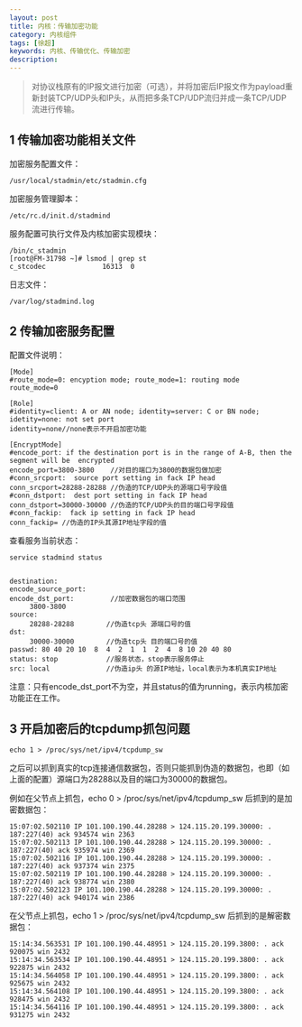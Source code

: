 ```yaml
---
layout: post
title: 内核：传输加密功能
category: 内核组件
tags: [徐超]
keywords: 内核、传输优化、传输加密
description:
---
```



> 对协议栈原有的IP报文进行加密（可选），并将加密后IP报文作为payload重新封装TCP/UDP头和IP头，从而把多条TCP/UDP流归并成一条TCP/UDP流进行传输。

## 1 传输加密功能相关文件

加密服务配置文件：

	/usr/local/stadmin/etc/stadmin.cfg

加密服务管理脚本：
	
	/etc/rc.d/init.d/stadmind

服务配置可执行文件及内核加密实现模块：

	/bin/c_stadmin
	[root@FM-31798 ~]# lsmod | grep st
	c_stcodec              16313  0
  
日志文件：

	/var/log/stadmind.log
	


## 2 传输加密服务配置

配置文件说明：

	[Mode]
	#route_mode=0: encyption mode; route_mode=1: routing mode
	route_mode=0

	[Role]
	#identity=client: A or AN node; identity=server: C or BN node; idetity=none: not set port
	identity=none//none表示不开启加密功能

	[EncryptMode]
	#encode_port: if the destination port is in the range of A-B, then the segment will be  encrypted
	encode_port=3800-3800    //对目的端口为3800的数据包做加密
	#conn_srcport:  source port setting in fack IP head
	conn_srcport=28288-28288 //伪造的TCP/UDP头的源端口号字段值
	#conn_dstport:  dest port setting in fack IP head
	conn_dstport=30000-30000 //伪造的TCP/UDP头的目的端口号字段值
	#conn_fackip:  fack ip setting in fack IP head
	conn_fackip= //伪造的IP头其源IP地址字段的值

查看服务当前状态：

	service stadmind status
  
	
	destination:
	encode_source_port:
	encode_dst_port:         //加密数据包的端口范围
         3800-3800
	source:
         28288-28288        //伪造tcp头 源端口号的值
	dst:
         30000-30000        //伪造tcp头 目的端口号的值
	passwd: 80 40 20 10  8  4  2  1  1  2  4  8 10 20 40 80
	status: stop            //服务状态，stop表示服务停止 
	src: local              //伪造ip头 的源IP地址，local表示为本机真实IP地址

注意：只有encode_dst_port不为空，并且status的值为running，表示内核加密功能正在工作。

## 3 开启加密后的tcpdump抓包问题

	echo 1 > /proc/sys/net/ipv4/tcpdump_sw

之后可以抓到真实的tcp连接通信数据包，否则只能抓到伪造的数据包，也即（如上面的配置）源端口为28288以及目的端口为30000的数据包。

例如在父节点上抓包，echo 0 > /proc/sys/net/ipv4/tcpdump_sw 后抓到的是加密数据包：

	15:07:02.502110 IP 101.100.190.44.28288 > 124.115.20.199.30000: . 187:227(40) ack 934574 win 2363
	15:07:02.502113 IP 101.100.190.44.28288 > 124.115.20.199.30000: . 187:227(40) ack 935974 win 2369
	15:07:02.502116 IP 101.100.190.44.28288 > 124.115.20.199.30000: . 187:227(40) ack 937374 win 2375
	15:07:02.502119 IP 101.100.190.44.28288 > 124.115.20.199.30000: . 187:227(40) ack 938774 win 2380
	15:07:02.502123 IP 101.100.190.44.28288 > 124.115.20.199.30000: . 187:227(40) ack 940174 win 2386

在父节点上抓包，echo 1 > /proc/sys/net/ipv4/tcpdump_sw 后抓到的是解密数据包：

	15:14:34.563531 IP 101.100.190.44.48951 > 124.115.20.199.3800: . ack 920075 win 2432
	15:14:34.563534 IP 101.100.190.44.48951 > 124.115.20.199.3800: . ack 922875 win 2432
	15:14:34.564058 IP 101.100.190.44.48951 > 124.115.20.199.3800: . ack 925675 win 2432
	15:14:34.564108 IP 101.100.190.44.48951 > 124.115.20.199.3800: . ack 928475 win 2432
	15:14:34.564116 IP 101.100.190.44.48951 > 124.115.20.199.3800: . ack 931275 win 2432

